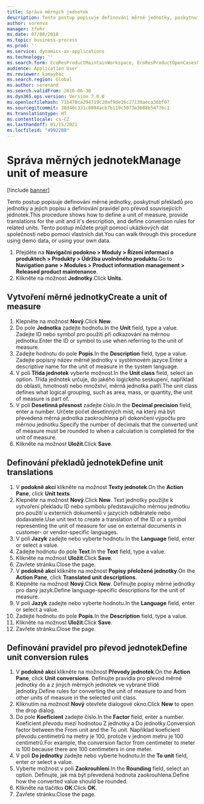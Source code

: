 ```yaml
---
title: Správa měrných jednotek
description: Tento postup popisuje definování měrné jednotky, poskytnutí překladů pro jednotky a jejich popisu a definování pravidel pro převod souvisejících jednotek.
author: sorenva
manager: tfehr
ms.date: 07/08/2018
ms.topic: business-process
ms.prod: ''
ms.service: dynamics-ax-applications
ms.technology: ''
ms.search.form: EcoResProductMaintainWorkspace, EcoResProductOpenCasesFormPart, UnitOfMeasure, UnitOfMeasureReportingTranslation, UnitOfMeasureTranslation, UnitOfMeasureConversion, UnitOfMeasureConversionEditOrCreate, UnitOfMeasureLookup, UnitOfMeasureCalculator, UnitOfMeasureWizard, UnitOfMeasureLookupTest
audience: Application User
ms.reviewer: kamaybac
ms.search.region: Global
ms.author: sorenand
ms.search.validFrom: 2016-06-30
ms.dyn365.ops.version: Version 7.0.0
ms.openlocfilehash: 71b478ca294719c20af9de16c27139aeca36bf07
ms.sourcegitcommit: 38d40c331c8894acb7b119c5073e3088b54776c1
ms.translationtype: HT
ms.contentlocale: cs-CZ
ms.lasthandoff: 01/15/2021
ms.locfileid: "4992288"
---
```

# <a name="manage-unit-of-measure"></a><span data-ttu-id="b8c91-103">Správa měrných jednotek</span><span class="sxs-lookup"><span data-stu-id="b8c91-103">Manage unit of measure</span></span>

[!include [banner](../../includes/banner.md)]

<span data-ttu-id="b8c91-104">Tento postup popisuje definování měrné jednotky, poskytnutí překladů pro jednotky a jejich popisu a definování pravidel pro převod souvisejících jednotek.</span><span class="sxs-lookup"><span data-stu-id="b8c91-104">This procedure shows how to define a unit of measure, provide translations for the unit and it's description, and define conversion rules for related units.</span></span> <span data-ttu-id="b8c91-105">Tento postup můžete projít pomocí ukázkových dat společnosti nebo pomocí vlastních dat.</span><span class="sxs-lookup"><span data-stu-id="b8c91-105">You can walk through this procedure using demo data, or using your own data.</span></span>

1. <span data-ttu-id="b8c91-106">Přejděte na **Navigační podokno > Moduly > Řízení informací o produktech > Produkty > Údržba uvolněného produktu**.</span><span class="sxs-lookup"><span data-stu-id="b8c91-106">Go to **Navigation pane > Modules > Product information management > Released product maintenance**.</span></span>
2. <span data-ttu-id="b8c91-107">Klikněte na možnost **Jednotky**.</span><span class="sxs-lookup"><span data-stu-id="b8c91-107">Click **Units**.</span></span>

## <a name="create-a-unit-of-measure"></a><span data-ttu-id="b8c91-108">Vytvoření měrné jednotky</span><span class="sxs-lookup"><span data-stu-id="b8c91-108">Create a unit of measure</span></span>
1. <span data-ttu-id="b8c91-109">Klepněte na možnost **Nový**.</span><span class="sxs-lookup"><span data-stu-id="b8c91-109">Click **New**.</span></span>
2. <span data-ttu-id="b8c91-110">Do pole **Jednotka** zadejte hodnotu.</span><span class="sxs-lookup"><span data-stu-id="b8c91-110">In the **Unit** field, type a value.</span></span> <span data-ttu-id="b8c91-111">Zadejte ID nebo symbol pro použití při odkazování na měrnou jednotku.</span><span class="sxs-lookup"><span data-stu-id="b8c91-111">Enter the ID or symbol to use when referring to the unit of measure.</span></span>  
3. <span data-ttu-id="b8c91-112">Zadejte hodnotu do pole **Popis**.</span><span class="sxs-lookup"><span data-stu-id="b8c91-112">In the **Description** field, type a value.</span></span> <span data-ttu-id="b8c91-113">Zadejte popisný název měrné jednotky v systémovém jazyce.</span><span class="sxs-lookup"><span data-stu-id="b8c91-113">Enter a descriptive name for the unit of measure in the system language.</span></span>  
4. <span data-ttu-id="b8c91-114">V poli **Třída jednotek** vyberte možnost.</span><span class="sxs-lookup"><span data-stu-id="b8c91-114">In the **Unit class** field, select an option.</span></span> <span data-ttu-id="b8c91-115">Třída jednotek určuje, do jakého logického seskupení, například do oblasti, hmotnosti nebo množství, měrná jednotka patří.</span><span class="sxs-lookup"><span data-stu-id="b8c91-115">The unit class defines what logical grouping, such as area, mass, or quantity, the unit of measure is part of.</span></span>  
5. <span data-ttu-id="b8c91-116">V poli **Desetinná přesnost** zadejte číslo.</span><span class="sxs-lookup"><span data-stu-id="b8c91-116">In the **Decimal precision** field, enter a number.</span></span> <span data-ttu-id="b8c91-117">Určete počet desetinných míst, na který má být převedená měrná jednotka zaokrouhlena při dokončení výpočtu pro měrnou jednotku.</span><span class="sxs-lookup"><span data-stu-id="b8c91-117">Specify the number of decimals that the converted unit of measure must be rounded to when a calculation is completed for the unit of measure.</span></span>  
6. <span data-ttu-id="b8c91-118">Klikněte na možnost **Uložit**.</span><span class="sxs-lookup"><span data-stu-id="b8c91-118">Click **Save**.</span></span>

## <a name="define-unit-translations"></a><span data-ttu-id="b8c91-119">Definování překladů jednotek</span><span class="sxs-lookup"><span data-stu-id="b8c91-119">Define unit translations</span></span>
1. <span data-ttu-id="b8c91-120">V **podokně akcí** klikněte na možnost **Texty jednotek**.</span><span class="sxs-lookup"><span data-stu-id="b8c91-120">On the **Action Pane**, click **Unit texts**.</span></span>
2. <span data-ttu-id="b8c91-121">Klepněte na možnost **Nový**.</span><span class="sxs-lookup"><span data-stu-id="b8c91-121">Click **New**.</span></span> <span data-ttu-id="b8c91-122">Text jednotky použijte k vytvoření překladu ID nebo symbolu představujícího měrnou jednotku pro použití u externích dokumentů v jazycích odběratele nebo dodavatele.</span><span class="sxs-lookup"><span data-stu-id="b8c91-122">Use unit text to create a translation of the ID or a symbol representing the unit of measure for use on external documents in customer- or vendor-specific languages.</span></span>  
3. <span data-ttu-id="b8c91-123">V poli **Jazyk** zadejte nebo vyberte hodnotu.</span><span class="sxs-lookup"><span data-stu-id="b8c91-123">In the **Language** field, enter or select a value.</span></span>
4. <span data-ttu-id="b8c91-124">Zadejte hodnotu do pole **Text**.</span><span class="sxs-lookup"><span data-stu-id="b8c91-124">In the **Text** field, type a value.</span></span>
5. <span data-ttu-id="b8c91-125">Klikněte na možnost **Uložit**.</span><span class="sxs-lookup"><span data-stu-id="b8c91-125">Click **Save**.</span></span>
6. <span data-ttu-id="b8c91-126">Zavřete stránku.</span><span class="sxs-lookup"><span data-stu-id="b8c91-126">Close the page.</span></span>
7. <span data-ttu-id="b8c91-127">V **podokně akcí** klikněte na možnost **Popisy přeložené jednotky**.</span><span class="sxs-lookup"><span data-stu-id="b8c91-127">On the **Action Pane**, click **Translated unit descriptions**.</span></span>
8. <span data-ttu-id="b8c91-128">Klepněte na možnost **Nový**.</span><span class="sxs-lookup"><span data-stu-id="b8c91-128">Click **New**.</span></span> <span data-ttu-id="b8c91-129">Definujte popisy měrné jednotky pro daný jazyk.</span><span class="sxs-lookup"><span data-stu-id="b8c91-129">Define language-specific descriptions for the unit of measure.</span></span>  
9. <span data-ttu-id="b8c91-130">V poli **Jazyk** zadejte nebo vyberte hodnotu.</span><span class="sxs-lookup"><span data-stu-id="b8c91-130">In the **Language** field, enter or select a value.</span></span>
10. <span data-ttu-id="b8c91-131">Zadejte hodnotu do pole **Popis**.</span><span class="sxs-lookup"><span data-stu-id="b8c91-131">In the **Description** field, type a value.</span></span>
11. <span data-ttu-id="b8c91-132">Klikněte na možnost **Uložit**.</span><span class="sxs-lookup"><span data-stu-id="b8c91-132">Click **Save**.</span></span>
12. <span data-ttu-id="b8c91-133">Zavřete stránku.</span><span class="sxs-lookup"><span data-stu-id="b8c91-133">Close the page.</span></span>

## <a name="define-unit-conversion-rules"></a><span data-ttu-id="b8c91-134">Definování pravidel pro převod jednotek</span><span class="sxs-lookup"><span data-stu-id="b8c91-134">Define unit conversion rules</span></span>
1. <span data-ttu-id="b8c91-135">V **podokně akcí** klikněte na možnost **Převody jednotek**.</span><span class="sxs-lookup"><span data-stu-id="b8c91-135">On the **Action Pane**, click **Unit conversions**.</span></span> <span data-ttu-id="b8c91-136">Definujte pravidla pro převod měrné jednotky do a z jiných měrných jednotek ve vybrané třídě jednotky.</span><span class="sxs-lookup"><span data-stu-id="b8c91-136">Define rules for converting the unit of measure to and from other units of measure in the selected unit class.</span></span>  
2. <span data-ttu-id="b8c91-137">Kliknutím na možnost **Nový** otevřete dialogové okno.</span><span class="sxs-lookup"><span data-stu-id="b8c91-137">Click **New** to open the drop dialog.</span></span>
3. <span data-ttu-id="b8c91-138">Do pole **Koeficient** zadejte číslo.</span><span class="sxs-lookup"><span data-stu-id="b8c91-138">In the **Factor** field, enter a number.</span></span> <span data-ttu-id="b8c91-139">Koeficient převodu mezi hodnotou Z jednotky a Do jednotky.</span><span class="sxs-lookup"><span data-stu-id="b8c91-139">Conversion factor between the From unit and the To unit.</span></span> <span data-ttu-id="b8c91-140">Například koeficient převodu centimetrů na metry je 100, protože v jednom metru je 100 centimetrů.</span><span class="sxs-lookup"><span data-stu-id="b8c91-140">For example, the conversion factor from centimeter to meter is 100 because there are 100 centimeters in one meter.</span></span>  
4. <span data-ttu-id="b8c91-141">V poli **Do jednotky** zadejte nebo vyberte hodnotu.</span><span class="sxs-lookup"><span data-stu-id="b8c91-141">In the **To unit** field, enter or select a value.</span></span>
5. <span data-ttu-id="b8c91-142">Vyberte možnost v poli **Zaokrouhlení**.</span><span class="sxs-lookup"><span data-stu-id="b8c91-142">In the **Rounding** field, select an option.</span></span> <span data-ttu-id="b8c91-143">Definujte, jak má být převedená hodnota zaokrouhlena.</span><span class="sxs-lookup"><span data-stu-id="b8c91-143">Define how the converted value should be rounded.</span></span>  
6. <span data-ttu-id="b8c91-144">Klikněte na tlačítko **OK**.</span><span class="sxs-lookup"><span data-stu-id="b8c91-144">Click **OK**.</span></span>
7. <span data-ttu-id="b8c91-145">Zavřete stránku.</span><span class="sxs-lookup"><span data-stu-id="b8c91-145">Close the page.</span></span>

